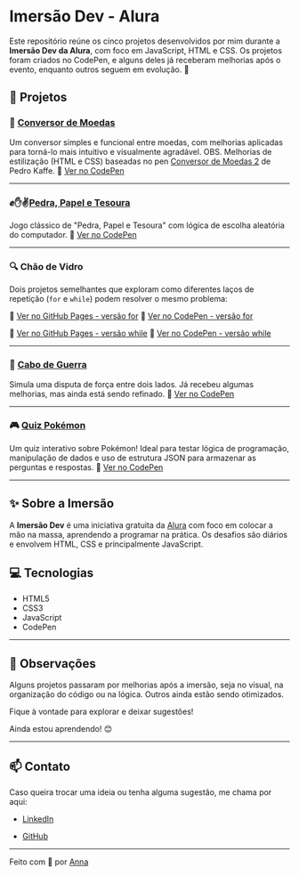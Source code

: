 # Imersão Dev - Alura

Este repositório reúne os cinco projetos desenvolvidos por mim durante a **Imersão Dev da Alura**, com foco em JavaScript, HTML e CSS. Os projetos foram criados no CodePen, e alguns deles já receberam melhorias após o evento, enquanto outros seguem em evolução. 🚀

## 🚀 Projetos

### 💱 [Conversor de Moedas](https://na-bia.github.io/Imersao-Dev/conversor-de-moedas/)
Um conversor simples e funcional entre moedas, com melhorias aplicadas para torná-lo mais intuitivo e visualmente agradável.
OBS. Melhorias de estilização (HTML e CSS) baseadas no pen [Conversor de Moedas 2](https://codepen.io/pedrokafe/pen/OJWVLOg?editors=0110) de Pedro Kaffe.
🔗 [Ver no CodePen](https://codepen.io/Anna-Beatriz-Souza-de-Jesus)

---

### ✊✋✌[Pedra, Papel e Tesoura](https://na-bia.github.io/Imersao-Dev/pedra-papel-tesoura/)
Jogo clássico de "Pedra, Papel e Tesoura" com lógica de escolha aleatória do computador.
🔗 [Ver no CodePen](https://codepen.io/Anna-Beatriz-Souza-de-Jesus/pen/EaxORgy)

---

### 🔍 Chão de Vidro  
Dois projetos semelhantes que exploram como diferentes laços de repetição (`for` e `while`) podem resolver o mesmo problema:

👀 [Ver no GitHub Pages - versão for](https://na-bia.github.io/Imersao-Dev/chao-de-vidro-for/)
🧪 [Ver no CodePen - versão for](https://codepen.io/Anna-Beatriz-Souza-de-Jesus/pen/WbNPPwJ)

  
👀 [Ver no GitHub Pages - versão while](https://na-bia.github.io/Imersao-Dev/chao-de-vidro-while/)
🧪 [Ver no CodePen - versão while](https://codepen.io/Anna-Beatriz-Souza-de-Jesus/pen/VYwgYZO)

---

### 🧠 [Cabo de Guerra](https://na-bia.github.io/Imersao-Dev/cabo-de-guerra/)
Simula uma disputa de força entre dois lados. Já recebeu algumas melhorias, mas ainda está sendo refinado.
🔗 [Ver no CodePen](https://codepen.io/Anna-Beatriz-Souza-de-Jesus/pen/ogNVqLw)

---

### 🎮 [Quiz Pokémon](https://na-bia.github.io/Imersao-Dev/quiz-pokemon/)
Um quiz interativo sobre Pokémon! Ideal para testar lógica de programação, manipulação de dados e uso de estrutura JSON para armazenar as perguntas e respostas.
🔗 [Ver no CodePen](https://codepen.io/Anna-Beatriz-Souza-de-Jesus/pen/azbxowg)

---

## ✨ Sobre a Imersão
A **Imersão Dev** é uma iniciativa gratuita da [Alura](https://www.alura.com.br/) com foco em colocar a mão na massa, aprendendo a programar na prática. Os desafios são diários e envolvem HTML, CSS e principalmente JavaScript.

## 💻 Tecnologias
- HTML5
- CSS3
- JavaScript
- CodePen

---

## 📌 Observações
Alguns projetos passaram por melhorias após a imersão, seja no visual, na organização do código ou na lógica. Outros ainda estão sendo otimizados.

Fique à vontade para explorar e deixar sugestões! 

Ainda estou aprendendo! 😊

---

## 📫 Contato

Caso queira trocar uma ideia ou tenha alguma sugestão, me chama por aqui:

- [LinkedIn](https://www.linkedin.com/in/annabeatrizestagiotech/)

- [GitHub](https://github.com/Na-Bia)

---

Feito com 💜 por [Anna](https://github.com/Na-Bia)
